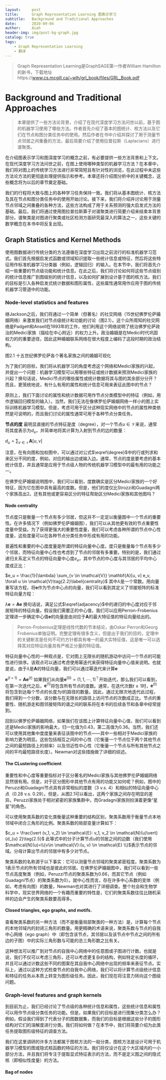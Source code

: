```yaml
---
layout:     post
title:      Graph Representation Learning 图表示学习
subtitle:   Background and Traditional Approaches
date:       2020-09-04
author:     Aiah
header-img: img/post-bg-graph.jpg
catalog: true
tags:
    - Graph Representation Learning
    - 翻译
---
```

>Graph Representation Learning是GraphSAGE第一作者William Hamilton的新书，下载地址https://www.cs.mcgill.ca/~wlh/grl_book/files/GRL_Book.pdf

# Background and Traditional Approaches

>本章提供了一些方法论背景，介绍了在现代深度学习方法问世以前，基于图的机器学习使用了哪些方法。作者首先介绍了基本的图统计、核方法以及它们在节点和图分类任务中的使用。然后作者在书中介绍并探讨了用于测量节点邻居之间重叠的方法，最后简要介绍了使用拉普拉斯（Laplacians）进行谱聚类。

在介绍图表示学习和图深度学习的概念之前，有必要提供一些方法背景和上下文。在现代深度学习方法问世之前，在图上使用哪种类型的机器学习方法？在本章中，我们将对图上的传统学习方法进行非常简短且有针对性的浏览，在此过程中未这些方法论方法的更彻底处理提供指示和参考。本章还将介绍图分析中的关键概念，这些概念将为以后的章节奠定基础。

我们的行程将大致与图上的各种学习任务保持一致。我们将从基本图统计、核方法及其在节点和图分类任务中的使用开始讨论。接下来，我们将介绍并讨论用于测量节点邻域之间重叠的各种方法，这些方法构成了用于关系预测的强大启发式方法的基础。最后，我们将通过使用图拉普拉斯算子对谱聚类进行简要介绍来结束本背景部分。谱聚类是对图进行聚类或社区检测方面研究最深入的算法之一，这些关键的数学概念在本书中将反复出现。

## Graph Statistics and Kernel Methods

使用图数据进行传统分类的方法遵循在深度学习出现之前流行的标准机器学习范式。我们首先根据启发式函数或领域知识提取一些统计信息或特征，然后将这些特征用作标准机器学习分类器（例如，逻辑回归）的输入。在本节中，我们将首先介绍一些重要的节点级功能和统计信息。在此之后，我们将讨论如何将这些节点级别的统计信息推广到图级别的统计信息，以及如何扩展到设计基于图的核方法。我们的目标是引入各种启发式统计数据和图形属性，这些属性通常用作应用于图的传统机器学习管道中的功能。

### Node-level statistics and features

继Jackson之后，我们将通过一个简单（但著名）的社交网络（15世纪佛罗伦萨婚姻网络）来激发我们对节点级统计和功能的讨论（图2.1）。这个众所周知的社交网络是Padgett和Ansell在1993年的工作，他们利用这个网络说明了统治佛罗伦萨政治的Medici家族（描绘在中心附近）的权力上升。政治婚姻是在Medici时代巩固权力的的重要途径，因此这种婚姻联系网络在很大程度上编码了这段时期的政治结构。

<img style="display: block; margin: 0 auto" src="{{site.baseurl}}/img/post_images/Graph-Representation-Learning/2_1marriage_network.png" alt="" />

<div class="caption">图2.1 十五世纪佛罗伦萨各个著名家族之间的婚姻可视化</div>

为了我们的目标，我们将从机器学习的角度考虑这个网络和Medici家族的兴起，并提出一个问题：机器学习模型可以用哪些特征或统计数据来预测Medici家族的兴起？换句话说，Medici节点的哪些属性或统计数据将其与图的其余部分分开？而且，更笼统地说，有什么有用的属性和统计信息可用来表征此图中的节点？

原则上，我们下面讨论的属性和统计数据可用作节点分类模型中的特征（例如，用作逻辑回归模型的输入）。当然，我们无法在像佛罗伦萨婚姻网络一样小的图上实际训练机器学习模型。但是，考虑可用于区分这种现实网络中的节点的属性种类依然是可说明的，而且我们讨论的属性通常可用于各种节点分类任务。

<strong>节点的度</strong> 最明显直接的节点特征是度（degree），对一个节点$u \in \mathcal{V}$来说，通常将其度表示为$d_u$，并简单地将其计算为入射到节点的边的数量：

$d_u = \sum_{v \in \mathcal{V}} \mathbf{A}[u, v]\tag{2.1}\label{degree}$

注意，在有向图和加权图中，可以通过对公式$\eqref{degree}$中的行或列求和来区分不同的度，例如，对应的输出边或输入边。通常，节点的度是要考虑的基本统计信息，并且通常是应用于节点级人物的传统机器学习模型中的最有用的功能之一。

在佛罗伦萨婚姻说明图中，我们可以看到，度数确实是区分Medici家族的一个好特征，因为它在图中具有最高的度数。但是，他们的度仅比Strozzi和Guadagni两个家族高出2。还有其他或更容易区分的特征帮助区分Medici家族和其他图吗？

#### Node centrality

节点度只是衡量一个节点有多少邻居，但这并不一定足以衡量图中一个节点的重要性。在许多情况下（例如佛罗伦萨婚姻图），我们可以从其他更有效的节点重要性度量中受益。为了获得更强大的重要性度量，我们可以考虑各种所谓的节点中心性度量，这些度量可以在各种节点分类任务中形成有用的功能。

普遍性和重要的中心度度量是所谓的特征向量中心度。度只是衡量每个节点有多少个邻居，而特征向量中心性也考虑到了节点的邻居有多重要。特别的是，我们通过递归关系定义节点的特征向量中心度$e_u$，其中节点的中心度与其邻居的平均中心度成正比：

$e_u = \frac{1}{\lambda} \sum_{v \in \mathcal{V}} \mathbf{A}[u, v] e_v, \forall u \in \mathcal{V}\tag{2.2}\label{centrality}$
其中$\lambda$是一个常数。用向量重写该方程，将$\mathbf{e}$作为节点中心点的向量，我们可以看到其定义了邻接矩阵的标准特征向量方程：

$\lambda \mathbf{e} = \mathbf{A} \mathbf{e}\tag{2.3}\label{adjacency}$
换句话说，满足公式$\eqref{adjacency}$中的递归的中心度对应于邻居矩阵的特征向量。假设我们需要正的中心值，我们可以应用Perron-Frobenius定理进一步确定中心值$\mathbf{e}$的向量是由对应于$\mathbf{A}$的最大特征值的特征向量给出的。

>Perron-Frobenius定理是线性代数的节本结论，由Oskar Perron和Georg Frobenius单独证明。完整定理有很多含义，但是出于我们的目的，定理中的关键断言是任何不可约方针都具有唯一的最大实特征值，这是唯一可以选择其对应特征向量具有严格正分量的特征值。

特征向量中心性的一种观点是，它对图上无限长的随机游动中访问一个节点的可能性进行排序。该观点可以通过考虑使用幂迭代来获得特征向量中心值来说明。也就是说，由于$\lambda$是$\mathbf{A}$的特征向量，我们可以通过幂迭代来计算$\mathbf{e}$

$\mathbf{e}^{(t+1)} = \mathbf{A} \mathbf{e}^{(t)}\tag{2.4}$
如果我们从向量$\mathbf{e}^{(0)}=(1, 1, \cdots, 1)^{\top}$开始迭代，那么我们可以看到，在第一次迭代之后，$\mathbf{e}^{(1)}$将包含所有节点的度数。通常，在迭代次数$t \geq 1$时，$\mathbf{e}^{(t)}$将包含到达每个节点的长度为$t$的路径的数量。因此，通过无限次地迭代此过程，我们得到一个分数，该分数与在无限长的路径上访问节点的次数成正比。节点的重要性、随机游走和图邻接矩阵的谱之间的联系将在本书的后续各节和各章中经常提到。

回到以佛罗伦萨婚姻网络，如果我们在该图上计算特征向量中心值，我们可以看到还是Medici家族的影响最大，归一化值为0.43，第二高值为0.36。当然，我们还可以使用其他集中度度量来表征该图中的节点——其中一些相对于Medici家族的影响力更为明显。这些包括相互之间的中心性（它衡量一个节点位于两个其他节点之间的最短路径上的频率）以及邻近性中心性（它衡量一个节点与所有其他节点之间的平均最短路径长度）。Newman对这些措施做了详细的综述。

#### The CLustering coefficient

重要性和中心度等重要指标对于区分著名的Medici家族与其他佛罗伦萨婚姻网络显然很有用。但是，对于区分图形中其他节点有用的功能又如何呢？例如，图中的Peruzzi和Guadagni节点具有非常相似的度数（3 v.s. 4）和相似的特征向量中心点（0.28 v.s. 0.29）。但是，从图2.1可以看出，这两个家族之间存在明显的差异。Peruzzi家族处于相对紧密的家族集群中，而Gradagni家族则扮演着更像“星星”的角色。

可以使用聚类系数的变化类衡量这种重要的结构区别，聚类系数用于衡量节点本地邻域中闭合三角形的比例。聚类系数的局部变量计算如下：

$c_u = \frac{\vert (v_1, v_2) \in \mathcal{E}: v_1, v_2 \in \mathcal{N}(u)\vert}{d_{u} 2}\tag{2.5}$
此等式中的分子计算节点$u$的邻居之间的边数（我们使用$\mathcal{N}(u)=\\{v\in \mathcal{V}:(u, v) \in \mathcal{E} \\}$表示节点的邻域。分母计算出节点的邻居中有多少对节点。

聚类系数的名称源于以下事实：它可以测量节点邻域的聚类紧密程度。聚类系数为1表示节点的所有邻域也是彼此的邻居。在佛罗伦萨婚姻图中，我们可以看到一些节点高度聚类（例如，Peruzzi节点的聚类系数为0.66，而其它节点（例如Guadagni节点）的聚类系数为0）。就中心性而言，存在许多中心系数的变体（例如，考虑有向图）的数量，Newman也对其进行了详细调查。整个社会和生物学科学中，现实世界网络的一个有趣而重要的特性是，它们的聚类系数往往比随机采样的边会产生的聚类系数要高得多。

#### Closed triangles, ego graphs, and motifs.

查看聚类系数的另一种方法（而不是衡量局部聚类的一种方法）是，计算每个节点的本地邻域内的封闭三角形的数量。用更精确的术语来说，聚类系数与节点的自我中心网络（ego graph）中（即包含该节点，其邻居以及该节点中节点之间的所有边的子图）中的实际三角形数与可能的总三角形数之比有关。

这种想法可以推广到对节点的自我中心网络中的任意图或子图进行计数。也就是说，我们不仅可以考虑三角形，还可以考虑更复杂的结构，例如特定长度的循环，并且可以通过计数这些不同的图案在其自我中心网络中出现的频率来表征节点。实际上，通过以这种方式检查节点的自我中心网络，我们可以将计算节点级统计信息和特征的任务从本质上转变为图形级任务。因此，我们现在将注意力转向这个图级问题。

### Graph-level features and graph kernels

到目前为止，我们已经讨论了节点级的各种统计信息和属性，这些统计信息和属性可以用作节点级分类任务的功能。但是，如果我们的目标是进行图集分类怎么办？例如，假设我们得到了代表分子的图数据集，而我们的目标是根据这些分子的图形结构对它们的溶解度进行分类。我们将如何做？在本节中，我们将简要介绍为此类任务提取图形级特征的调查方法。

我们在这里调研的许多方法都属于图核方法的一般分类，图核方法是设计可用于机器学习模型的图或隐式核函数的特征的方法。我们将仅设计在这个大区域内的一小部分方法，并且我们将专注于提取显式特征表示的方法，而不是定义图之间的隐式核（即相似性度量）的方法。

#### Bag of nodes

